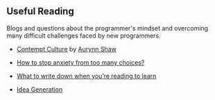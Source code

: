 ## Useful Reading

Blogs and questions about the programmer's mindset and overcoming many difficult challenges faced by new programmers.

- [Contempt Culture](https://blog.aurynn.com/2015/12/16-contempt-culture/) by [Aurynn Shaw](https://twitter.com/aurynn)

- [How to stop anxiety from too many choices?](https://news.ycombinator.com/item?id=23131966)

- [What to write down when you’re reading to learn](https://acesounderglass.com/2020/06/10/what-to-write-down-when-youre-reading-to-learn/)

- [Idea Generation](https://blog.samaltman.com/idea-generation)